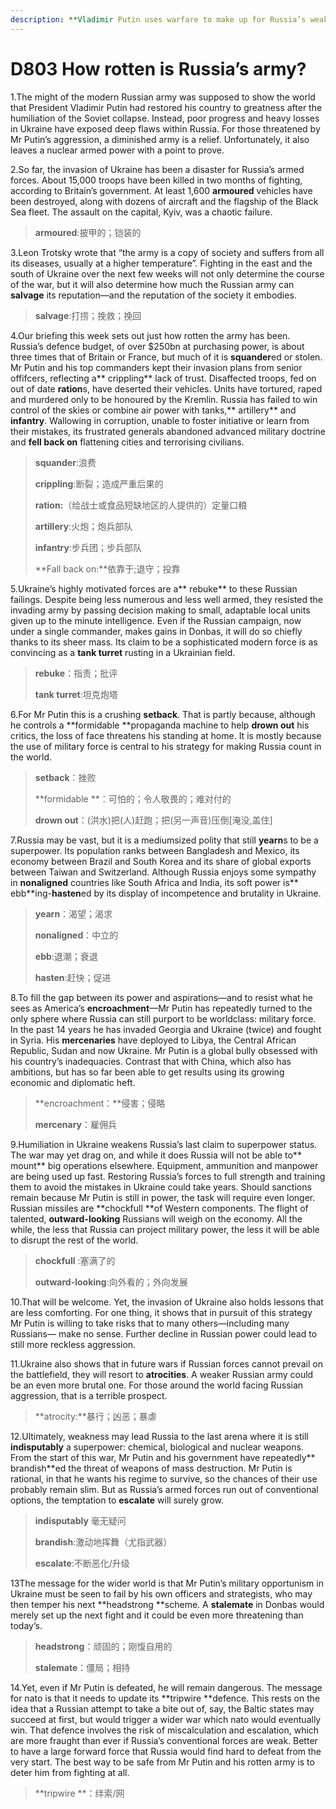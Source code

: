 ```yaml
---
description: **Vladimir Putin uses warfare to make up for Russia’s weaknesses. That is why he is so dangerous **
---
```


# D803 How rotten is Russia’s army?
1.The might of the modern Russian army was supposed to show the world that President Vladimir Putin had restored his country to greatness after the humiliation of the Soviet collapse. Instead, poor progress and heavy losses in Ukraine have exposed deep flaws within Russia. For those threatened by Mr Putin’s aggression, a diminished army is a relief. Unfortunately, it also leaves a nuclear­ armed power with a point to prove.

2.So far, the invasion of Ukraine has been a disaster for Russia’s armed forces. About 15,000 troops have been killed in two months of fighting, according to Britain’s government. At least 1,600 **armoured** vehicles have been destroyed, along with dozens of aircraft and the flagship of the Black Sea fleet. The assault on the capital, Kyiv, was a chaotic failure.

> **armoured**:披甲的；铠装的
 > 

3.Leon Trotsky wrote that “the army is a copy of society and suffers from all its diseases, usually at a higher temperature”. Fighting in the east and the south of Ukraine over the next few weeks will not only determine the course of the war, but it will also determine how much the Russian army can **salvage** its reputation—and the reputation of the society it embodies.

> **salvage**:打捞；挽救；挽回
 > 

4.Our briefing this week sets out just how rotten the army has been. Russia’s defence budget, of over $250bn at purchasing power, is about three times that of Britain or France, but much of it is **squander**ed or stolen. Mr Putin and his top commanders kept their invasion plans from senior offifcers, reflecting a** crippling** lack of trust. Disaffected troops, fed on out­ of­ date **ration**s, have deserted their vehicles. Units have tortured, raped and murdered only to be honoured by the Kremlin. Russia has failed to win control of the skies or combine air power with tanks,** artillery** and **infantry**. Wallowing in corruption, unable to foster initiative or learn from their mistakes, its frustrated generals abandoned advanced military doctrine and **fell back on** flattening cities and terrorising civilians.

> **squander**:浪费
 > 
> **crippling**:断裂；造成严重后果的
 > 
> **ration:**（给战士或食品短缺地区的人提供的）定量口粮
 > 
> **artillery**:火炮；炮兵部队
 > 
> **infantry**:步兵团；步兵部队
 > 
> **Fall back on:**依靠于;退守；投靠
 > 

5.Ukraine’s highly motivated forces are a** rebuke** to these Russian failings. Despite being less numerous and less well armed, they resisted the invading army by passing decision ­making to small, adaptable local units given up ­to­ the ­minute intelligence. Even if the Russian campaign, now under a single commander, makes gains in Donbas, it will do so chiefly thanks to its sheer mass. Its claim to be a sophisticated modern force is as convincing as a **tank turret** rusting in a Ukrainian field.

> **rebuke**：指责；批评
 > 
> **tank turret**:坦克炮塔
 > 

6.For Mr Putin this is a crushing **setback**. That is partly because, although he controls a **formidable **propaganda machine to help **drown out** his critics, the loss of face threatens his standing at home. It is mostly because the use of military force is central to his strategy for making Russia count in the world.

> **setback**：挫败
 > 
> **formidable **：可怕的；令人敬畏的；难对付的
 > 
> **drown out**：(洪水)把(人)赶跑；把(另一声音)压倒[淹没,盖住]
 > 

7.Russia may be vast, but it is a medium­sized polity that still **yearn**s to be a superpower. Its population ranks between Bangladesh and Mexico, its economy between Brazil and South Korea and its share of global exports between Taiwan and Switzerland. Although Russia enjoys some sympathy in **non­aligned** countries like South Africa and India, its soft power is** ebb**ing-**hasten**ed by its display of incompetence and brutality in Ukraine.

> **yearn**：渴望；渴求
 > 
> **non­aligned**：中立的
 > 
> **ebb**:退潮；衰退
 > 
> **hasten**:赶快；促进
 > 

8.To fill the gap between its power and aspirations—and to resist what he sees as America’s **encroachment**—Mr Putin has repeatedly turned to the only sphere where Russia can still purport to be world­class: military force. In the past 14 years he has invaded Georgia and Ukraine (twice) and fought in Syria. His **mercenaries** have deployed to Libya, the Central African Republic, Sudan and now Ukraine. Mr Putin is a global bully obsessed with his country’s inadequacies. Contrast that with China, which also has ambitions, but has so far been able to get results using its growing economic and diplomatic heft.

> **encroachment：**侵害；侵略
 > 
> **mercenary**：雇佣兵
 > 

9.Humiliation in Ukraine weakens Russia’s last claim to superpower status. The war may yet drag on, and while it does Russia will not be able to** mount** big operations elsewhere. Equipment, ammunition and manpower are being used up fast. Restoring Russia’s forces to full strength and training them to avoid the mistakes in Ukraine could take years. Should sanctions remain because Mr Putin is still in power, the task will require even longer. Russian missiles are **chock­full **of Western components. The flight of talented, **outward-­looking** Russians will weigh on the economy. All the while, the less that Russia can project military power, the less it will be able to disrupt the rest of the world.

> **chock­full** :塞满了的
 > 
> **outward-­looking**:向外看的；外向发展
 > 

10.That will be welcome. Yet, the invasion of Ukraine also holds lessons that are less comforting. For one thing, it shows that in pursuit of this strategy Mr Putin is willing to take risks that to many others—including many Russians— make no sense. Further decline in Russian power could lead to still more reckless aggression.

11.Ukraine also shows that in future wars if Russian forces cannot prevail on the battlefield, they will resort to **atrocities**. A weaker Russian army could be an even more brutal one. For those around the world facing Russian aggression, that is a terrible prospect.

> **atrocity:**暴行；凶恶；暴虐
 > 

12.Ultimately, weakness may lead Russia to the last arena where it is still **indisputably** a superpower: chemical, biological and nuclear weapons. From the start of this war, Mr Putin and his government have repeatedly** brandish**ed the threat of weapons of mass destruction. Mr Putin is rational, in that he wants his regime to survive, so the chances of their use probably remain slim. But as Russia’s armed forces run out of conventional options, the temptation to **escalate** will surely grow.

> **indisputably** 毫无疑问
 > 
> **brandish**:激动地挥舞（尤指武器）
 > 
> **escalate**:不断恶化/升级
 > 

13The message for the wider world is that Mr Putin’s military opportunism in Ukraine must be seen to fail by his own officers and strategists, who may then temper his next **headstrong **scheme. A **stalemate** in Donbas would merely set up the next fight and it could be even more threatening than today’s.

> **headstrong**：顽固的；刚愎自用的
 > 
> **stalemate**：僵局；相持
 > 

14.Yet, even if Mr Putin is defeated, he will remain dangerous. The message for nato is that it needs to update its **tripwire **defence. This rests on the idea that a Russian attempt to take a bite out of, say, the Baltic states may succeed at first, but would trigger a wider war which nato would eventually win. That defence involves the risk of miscalculation and escalation, which are more fraught than ever if Russia’s conventional forces are weak. Better to have a large forward force that Russia would find hard to defeat from the very start. The best way to be safe from Mr Putin and his rotten army is to deter him from fighting at all.

> **tripwire **：绊索/网
 > 

